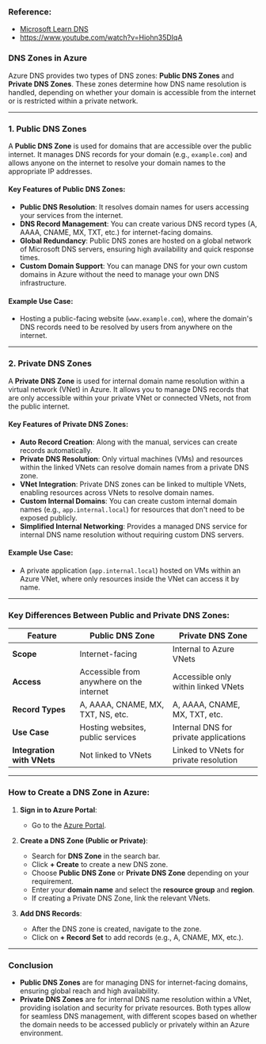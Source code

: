 ### Reference:
- [Microsoft Learn DNS](https://learn.microsoft.com/en-us/azure/dns/)
- https://www.youtube.com/watch?v=Hiohn35DIqA


### **DNS Zones in Azure**

Azure DNS provides two types of DNS zones: **Public DNS Zones** and **Private DNS Zones**. These zones determine how DNS name resolution is handled, depending on whether your domain is accessible from the internet or is restricted within a private network.

---

### **1. Public DNS Zones**

A **Public DNS Zone** is used for domains that are accessible over the public internet. It manages DNS records for your domain (e.g., `example.com`) and allows anyone on the internet to resolve your domain names to the appropriate IP addresses.

#### **Key Features of Public DNS Zones:**
- **Public DNS Resolution**: It resolves domain names for users accessing your services from the internet.
- **DNS Record Management**: You can create various DNS record types (A, AAAA, CNAME, MX, TXT, etc.) for internet-facing domains.
- **Global Redundancy**: Public DNS zones are hosted on a global network of Microsoft DNS servers, ensuring high availability and quick response times.
- **Custom Domain Support**: You can manage DNS for your own custom domains in Azure without the need to manage your own DNS infrastructure.

#### **Example Use Case:**
- Hosting a public-facing website (`www.example.com`), where the domain's DNS records need to be resolved by users from anywhere on the internet.

---

### **2. Private DNS Zones**

A **Private DNS Zone** is used for internal domain name resolution within a virtual network (VNet) in Azure. It allows you to manage DNS records that are only accessible within your private VNet or connected VNets, not from the public internet.

#### **Key Features of Private DNS Zones:**
- **Auto Record Creation**: Along with the manual, services can create records automatically.
- **Private DNS Resolution**: Only virtual machines (VMs) and resources within the linked VNets can resolve domain names from a private DNS zone.
- **VNet Integration**: Private DNS zones can be linked to multiple VNets, enabling resources across VNets to resolve domain names.
- **Custom Internal Domains**: You can create custom internal domain names (e.g., `app.internal.local`) for resources that don't need to be exposed publicly.
- **Simplified Internal Networking**: Provides a managed DNS service for internal DNS name resolution without requiring custom DNS servers.

#### **Example Use Case:**
- A private application (`app.internal.local`) hosted on VMs within an Azure VNet, where only resources inside the VNet can access it by name.

---

### **Key Differences Between Public and Private DNS Zones:**

| Feature                        | Public DNS Zone                        | Private DNS Zone                         |
| ------------------------------ | -------------------------------------- | --------------------------------------- |
| **Scope**                      | Internet-facing                        | Internal to Azure VNets                 |
| **Access**                     | Accessible from anywhere on the internet | Accessible only within linked VNets      |
| **Record Types**               | A, AAAA, CNAME, MX, TXT, NS, etc.      | A, AAAA, CNAME, MX, TXT, etc.           |
| **Use Case**                   | Hosting websites, public services      | Internal DNS for private applications   |
| **Integration with VNets**     | Not linked to VNets                    | Linked to VNets for private resolution  |

---

### **How to Create a DNS Zone in Azure:**

1. **Sign in to Azure Portal**:  
   - Go to the [Azure Portal](https://portal.azure.com).

2. **Create a DNS Zone (Public or Private)**:  
   - Search for **DNS Zone** in the search bar.
   - Click **+ Create** to create a new DNS zone.
   - Choose **Public DNS Zone** or **Private DNS Zone** depending on your requirement.
   - Enter your **domain name** and select the **resource group** and **region**.
   - If creating a Private DNS Zone, link the relevant VNets.

3. **Add DNS Records**:  
   - After the DNS zone is created, navigate to the zone.
   - Click on **+ Record Set** to add records (e.g., A, CNAME, MX, etc.).

---

### **Conclusion**

- **Public DNS Zones** are for managing DNS for internet-facing domains, ensuring global reach and high availability.
- **Private DNS Zones** are for internal DNS name resolution within a VNet, providing isolation and security for private resources.
Both types allow for seamless DNS management, with different scopes based on whether the domain needs to be accessed publicly or privately within an Azure environment.
